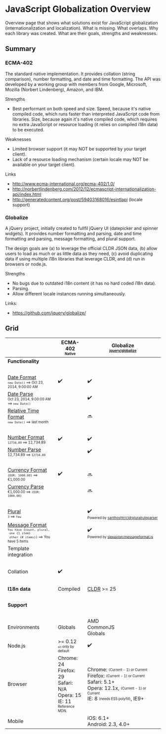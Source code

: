 # JavaScript Globalization Overview

Overview page that shows what solutions exist for JavaScript globalization
(internationalization and localization). What is missing. What overlaps. Why
each library was created. What are their goals, strengths and weaknesses.

## Summary

### ECMA-402

The standard native implementation. It provides collation (string comparison),
number formatting, and date and time formatting. The API was developed by a
working group with members from Google, Microsoft, Mozilla (Norbert Lindenberg),
Amazon, and IBM.

Strengths
- Best performant on both speed and size. Speed, because it's native compiled
  code, which runs faster than interpreted JavaScript code from libraries. Size,
  because again it's native compiled code, which requires no extra JavaScript or
  resource loading (it relies on compiled i18n data) to be executed.

Weaknesses
- Limited browser support (it may NOT be supported by your target client).
- Lack of a resource loading mechanism (certain locale may NOT be available on
  your target client).

Links
- http://www.ecma-international.org/ecma-402/1.0/
- http://norbertlindenberg.com/2012/12/ecmascript-internationalization-api/index.html
- http://generatedcontent.org/post/59403168016/esintlapi (locale support)

### Globalize

A jQuery project, initially created to fullfil jQuery UI (datepicker and spinner
widgets). It provides number formatting and parsing, date and time formatting
and parsing, message formatting, and plural support.

The design goals are (a) to leverage the official CLDR JSON data, (b) allow
users to load as much or as little data as they need, (c) avoid duplicating data
if using multiple i18n libraries that leverage CLDR, and (d) run in browsers or
node.js.

Strengths
- No bugs due to outdated i18n content (it has no hard coded i18n data).
- Parsing.
- Allow different locale instances running simultaneously.

Links:
- https://github.com/jquery/globalize/

## Grid

| | ECMA-402<br><sub><sup>Native</sup></sub> | Globalize<br><sub><sup>[jquery/globalize][]</sup></sub> |
| --- | --- | --- |
| **Functionality** | | |
| &nbsp; | | |
| [Date Format][]<br><sub><sup>`new Date()` ⟹ Oct 23, 2014, 9:00:00 AM</sup></sub> | :heavy_check_mark: | :heavy_check_mark: |
| [Date Parse][]<br><sub><sup>Oct 23, 2014, 9:00:00 AM ⟹ `new Date()`</sup></sub> | | :heavy_check_mark: |
| [Relative Time Format][]<br><sub><sup>`new Date()` ⟹ last month</sup></sub> | | :soon: |
| &nbsp; | | |
| [Number Format][]<br><sub><sup>`12734.89` ⟹ 12,734.89</sup></sub> | :heavy_check_mark: | :heavy_check_mark: |
| [Number Parse][]<br><sub><sup>12,734.89 ⟹ `12734.89`</sup></sub> | | :heavy_check_mark: |
| &nbsp; | | |
| [Currency Format][]<br><sub><sup>`{EUR: 1000.00}` ⟹ €1,000.00</sup></sub> | :heavy_check_mark: | :soon: |
| [Currency Parse][]<br><sub><sup>€1,000.00 ⟹ `{EUR: 1000.00}`</sup></sub> | | :soon: |
| &nbsp; | | |
| [Plural][]<br><sub><sup>`3` ⟹ `few`</sup></sub> | | :heavy_check_mark:<br><sub><sup>Powered&nbsp;by&nbsp;[santhoshtr/cldrpluralruleparser][]</sup></sub> |
| [Message Format][]<br><sub><sup>`You have {count, plural,`<br>` one {1 item}`<br>` other {# items}}` ⟹ You have 5 items</sup></sub> | | :heavy_check_mark:<br><sub><sup>Powered&nbsp;by&nbsp;[slexaxton/messageformat.js][]</sup></sub> |
| Template integration | | |
| &nbsp; | | |
| Collation | :heavy_check_mark: | |
| &nbsp; | | |
| **I18n data** | Compiled | [CLDR][] >= 25 |
| &nbsp; | | |
| **Support** | | |
| &nbsp; | | |
| Environments | Globals | AMD<br>CommonJS<br>Globals |
| Node.js | >= 0.12<br><sub><sup>`en` only by default</sup></sub> | :heavy_check_mark: |
| Browser | Chrome: 24<br>Firefox: 29<br>Safari: N/A<br>Opera: 15<br>IE: 11<br><sub><sup>Reference MDN.</sup></sub> | Chrome: <sub><sup>(Current - 1) or Current</sup></sub><br>Firefox: <sub><sup>(Current - 1) or Current</sup></sub><br>Safari: 5.1+<br>Opera: 12.1x, <sub><sup>(Current - 1) or Current</sup></sub><br>IE: 8 <sub><sup>(needs ES5 polyfill)</sup></sub>, IE9+ |
| Mobile | | iOS: 6.1+<br>Android: 2.3, 4.0+ |

[andyearnshaw/intl.js]: https://github.com/andyearnshaw/Intl.js/
[CLDR]: http://cldr.unicode.org/index/cldr-spec/json
[ibm-js/ecma402]: https://github.com/ibm-js/ecma402
[jquery/globalize]: https://github.com/jquery/globalize/
[santhoshtr/cldrpluralruleparser]: https://github.com/santhoshtr/CLDRPluralRuleParser/
[slexaxton/messageformat.js]: https://github.com/SlexAxton/messageformat.js/

[Date Format]: ./date-format.md
[Date Parse]: ./date-parse.md
[Relative Time Format]: ./relative-time-format.md
[Number Format]: ./number-format.md
[Number Parse]: ./number-parse.md
[Currency Format]: ./currency-format.md
[Currency Parse]: ./currency-parse.md
[Plural]: ./plural.md
[Message Format]: ./message-format.md
